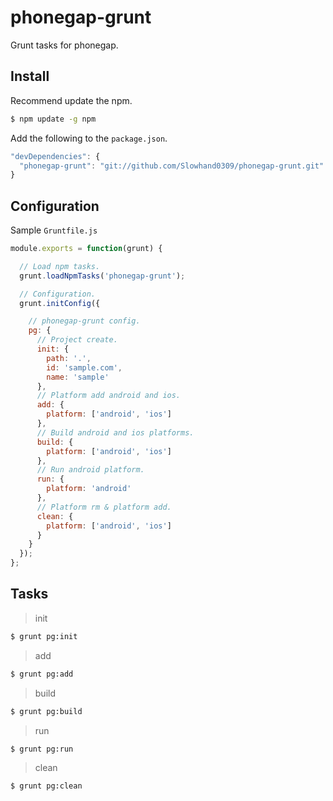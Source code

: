 # phonegap-grunt
Grunt tasks for phonegap.

## Install

Recommend update the npm.
```sh
$ npm update -g npm
```
Add the following to the `package.json`.

```js
"devDependencies": {
  "phonegap-grunt": "git://github.com/Slowhand0309/phonegap-grunt.git"
}
```


## Configuration

Sample `Gruntfile.js`

```js
module.exports = function(grunt) {

  // Load npm tasks.
  grunt.loadNpmTasks('phonegap-grunt');

  // Configuration.
  grunt.initConfig({

    // phonegap-grunt config.
    pg: {
      // Project create.
      init: {
        path: '.',
        id: 'sample.com',
        name: 'sample'
      },
      // Platform add android and ios.
      add: {
        platform: ['android', 'ios']
      },
      // Build android and ios platforms.
      build: {
        platform: ['android', 'ios']
      },
      // Run android platform.
      run: {
        platform: 'android'
      },
      // Platform rm & platform add.
      clean: {
        platform: ['android', 'ios']
      }
    }
  });
};
```

## Tasks

> init

```sh
$ grunt pg:init
```

> add

```sh
$ grunt pg:add
```

> build

```sh
$ grunt pg:build
```

> run

```sh
$ grunt pg:run
```

> clean

```sh
$ grunt pg:clean
```
